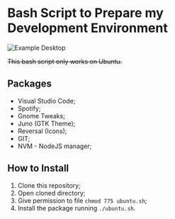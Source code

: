 # Bash Script to Prepare my Development Environment

![Example Desktop](https://github.com/FernasGoul/dev-environment/blob/main/desktop-pic.png?raw=true)

~~This bash script only works on Ubuntu.~~

## Packages
* Visual Studio Code;
* Spotify;
* Gnome Tweaks;
* Juno (GTK Theme);
* Reversal (Icons);
* GIT;
* NVM - NodeJS manager;

## How to Install
1. Clone this repository;
2. Open cloned directory;
3. Give permission to file `chmod 775 ubuntu.sh`;
4. Install the package running `./ubuntu.sh`.

